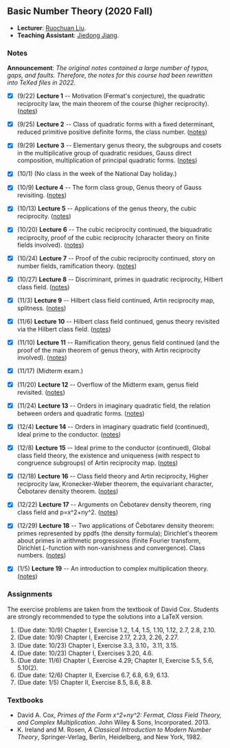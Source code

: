 ## Basic Number Theory (2020 Fall)

- **Lecturer**: [Ruochuan Liu](http://faculty.bicmr.pku.edu.cn/~ruochuan/).
- **Teaching Assistant**: [Jiedong Jiang]().

### Notes

**Announcement**: _The original notes contained a large number of typos, gaps, and faults. Therefore, the notes for this course had been rewritten into TeXed files in 2022._

- [x] (9/22) **Lecture 1** -- Motivation (Fermat's conjecture), the quadratic reciprocity law, the main theorem of the course (higher reciprocity). ([notes](././lec1.pdf))

- [x] (9/25) **Lecture 2** -- Class of quadratic forms with a fixed determinant, reduced primitive positive definite forms, the class number. ([notes](././lec2.pdf))

- [x] (9/29) **Lecture 3** -- Elementary genus theory, the subgroups and cosets in the multiplicative group of quadratic residues, Gauss direct composition, multiplication of principal quadratic forms. ([notes](././lec3.pdf))

- [x] (10/1) (No class in the week of the National Day holiday.)

- [x] (10/9) **Lecture 4** -- The form class group, Genus theory of Gauss revisiting. ([notes](././lec4.pdf))

- [x] (10/13) **Lecture 5** -- Applications of the genus theory, the cubic reciprocity. ([notes](././lec5.pdf))

- [x] (10/20) **Lecture 6** -- The cubic reciprocity continued, the biquadratic reciprocity, proof of the cubic reciprocity (character theory on finite fields involved). ([notes](././lec6.pdf))

- [x] (10/24) **Lecture 7** -- Proof of the cubic reciprocity continued, story on number fields, ramification theory. ([notes](././lec7.pdf))

- [x] (10/27) **Lecture 8** -- Discriminant, primes in quadratic reciprocity, Hilbert class field. ([notes](././lec8.pdf))

- [x] (11/3) **Lecture 9** -- Hilbert class field continued, Artin reciprocity map, splitness. ([notes](././lec9.pdf))

- [x] (11/6) **Lecture 10** -- Hilbert class field continued, genus theory revisited via the Hilbert class field. ([notes](././lec10.pdf))

- [x] (11/10) **Lecture 11** -- Ramification theory, genus field continued (and the proof of the main theorem of genus theory, with Artin reciprocity involved). ([notes](././lec11.pdf))

- [x] (11/17) (Midterm exam.)

- [x] (11/20) **Lecture 12** -- Overflow of the Midterm exam, genus field revisited. ([notes](././lec12.pdf))

- [x] (11/24) **Lecture 13** -- Orders in imaginary quadratic field, the relation between orders and quadratic forms. ([notes](././lec13.pdf))

- [x] (12/4) **Lecture 14** -- Orders in imaginary quadratic field (continued), Ideal prime to the conductor. ([notes](././lec14.pdf))

- [x] (12/8) **Lecture 15** -- Ideal prime to the conductor (continued), Global class field theory, the existence and uniqueness (with respect to congruence subgroups) of Artin reciprocity map. ([notes](././lec15.pdf))

- [x] (12/18) **Lecture 16** -- Class field theory and Artin reciprocity, Higher reciprocity law, Kronecker-Weber theorem, the equivariant character, Čebotarev density theorem. ([notes](././lec16.pdf))

- [x] (12/22) **Lecture 17** -- Arguments on Čebotarev density theorem, ring class field and p=x^2+ny^2. ([notes](././lec17.pdf))

- [x] (12/29) **Lecture 18** -- Two applications of Čebotarev density theorem: primes represented by ppdfs (the density formula); Dirichlet's theorem about primes in arithmetic progressions (finite Fourier transform, Dirichlet _L_-function with non-vanishness and convergence). Class numbers. ([notes](././lec18.pdf))

- [x] (1/5) **Lecture 19** -- An introduction to complex multiplication theory. ([notes](././lec19.pdf))


### Assignments
The exercise problems are taken from the textbook of David Cox. Students are strongly recommended to type the solutions into a LaTeX version.

1. (Due date: 10/9) Chapter I, Exercise 1.2, 1.4, 1.5, 1.10, 1.12, 2.7, 2.8, 2.10.
2. (Due date: 10/9) Chapter I, Exercise 2.17, 2.23, 2.26, 2.27.
3. (Due date: 10/23) Chapter I, Exercise 3.3, 3.10，3.11, 3.15.
4. (Due date: 10/23) Chapter I, Exercises 3.20, 4.6.
5. (Due date: 11/6) Chapter I, Exercise 4.29; Chapter II, Exercise 5.5, 5.6, 5.10(2).
6. (Due date: 12/6) Chapter II, Exercise 6.7, 6.8, 6.9, 6.13.
7. (Due date: 1/5) Chapter II, Exercise 8.5, 8.6, 8.8.



### Textbooks

- David A. Cox, _Primes of the Form x^2+ny^2: Fermat, Class Field Theory, and Complex Multiplication_. John Wiley & Sons, Incorporated. 2013.
- K. Ireland and M. Rosen, _A Classical Introduction to Modern Number Theory_, Springer-Verlag, Berlin, Heidelberg, and New York, 1982.